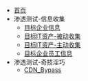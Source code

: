 - [首页](/)
- 渗透测试-信息收集
  - [目标企业信息](渗透测试-信息收集/目标企业信息.md "目标企业信息1")
  - [目标IT资产-被动收集](渗透测试-信息收集/目标IT资产-被动收集.md)
  - [目标IT资产-主动收集](渗透测试-信息收集/目标IT资产-主动收集.md)
  - [目标企业员工信息](渗透测试-信息收集/目标企业员工信息.md)
- 渗透测试-奇技淫巧
  - [CDN_Bypass](渗透测试-信息收集/CDN_Bypass.md)